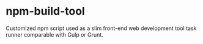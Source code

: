 # npm-build-tool
Customized npm script used as a slim front-end web development tool task runner comparable with Gulp or Grunt.
